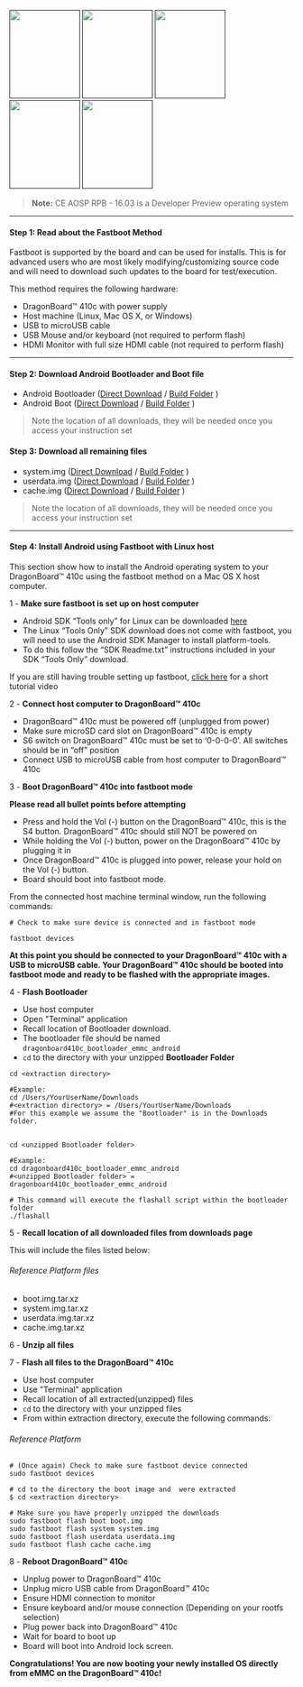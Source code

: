 [<img src="http://i.imgur.com/jl4GG0d.png" data-canonical-src="http://i.imgur.com/jl4GG0d.png" width="125" height="157" />]()
[<img src="http://i.imgur.com/yRQKDI6.png" data-canonical-src="http://i.imgur.com/yRQKDI6.png" width="125" height="157" />]()
[<img src="http://i.imgur.com/7wy1996.png" data-canonical-src="http://i.imgur.com/7wy1996.png" width="125" height="157" />]()
[<img src="http://i.imgur.com/yRQKDI6.png" data-canonical-src="http://i.imgur.com/yRQKDI6.png" width="125" height="157" />]()
[<img src="http://i.imgur.com/tXXN5bZ.png" data-canonical-src="http://i.imgur.com/tXXN5bZ.png" width="125" height="157" />]()

>**Note:** CE AOSP RPB - 16.03 is a Developer Preview operating system

***

#### Step 1: Read about the Fastboot Method

Fastboot is supported by the board and can be used for installs.  This is for advanced users who are most likely modifying/customizing source code and will need to download such updates to the board for test/execution. 

This method requires the following hardware:
- DragonBoard™ 410c with power supply
- Host machine (Linux, Mac OS X, or Windows)
- USB to microUSB cable
- USB Mouse and/or keyboard (not required to perform flash)
- HDMI Monitor with full size HDMI cable (not required to perform flash)

***

#### Step 2: Download Android Bootloader and Boot file

- Android Bootloader ([Direct Download](https://builds.96boards.org/releases/dragonboard410c/linaro/rescue/latest/dragonboard410c_bootloader_emmc_android-*.zip) / <a href="https://builds.96boards.org/releases/dragonboard410c/linaro/rescue/latest/" target="_blank">Build Folder</a> )
- Android Boot ([Direct Download](https://builds.96boards.org/releases/reference-platform/aosp/dragonboard410c/16.03/boot-db410c.img.xz) / <a href="https://builds.96boards.org/releases/reference-platform/aosp/dragonboard410c/16.03/" target="_blank">Build Folder</a> )

>Note the location of all downloads, they will be needed once you access your instruction set

#### Step 3: Download all remaining files

- system.img ([Direct Download](https://builds.96boards.org/releases/reference-platform/aosp/dragonboard410c/16.03/system.img.xz) / <a href="https://builds.96boards.org/releases/reference-platform/aosp/dragonboard410c/16.03/" target="_blank">Build Folder</a> )
- userdata.img ([Direct Download](https://builds.96boards.org/releases/reference-platform/aosp/dragonboard410c/16.03/userdata.img.xz) / <a href="https://builds.96boards.org/releases/reference-platform/aosp/dragonboard410c/16.03/" target="_blank">Build Folder</a> )
- cache.img ([Direct Download](https://builds.96boards.org/releases/reference-platform/aosp/dragonboard410c/16.03/cache.img.xz) / <a href="https://builds.96boards.org/releases/reference-platform/aosp/dragonboard410c/16.03/" target="_blank">Build Folder</a> )

>Note the location of all downloads, they will be needed once you access your instruction set

***
#### Step 4: Install Android using Fastboot with Linux host

This section show how to install the Android operating system to your DragonBoard™ 410c using the fastboot method on a Mac OS X host computer.

1 - **Make sure fastboot is set up on host computer**

- Android SDK “Tools only” for Linux can be downloaded <a href="http://developer.android.com/sdk" target="_blank">here</a>
- The Linux “Tools Only” SDK download does not come with fastboot, you will need to use the Android SDK Manager to install platform-tools.
- To do this follow the “SDK Readme.txt” instructions included in your SDK “Tools Only” download.

If you are still having trouble setting up fastboot, <a href="https://youtu.be/W_zlydVBftA" target="_blank">click here</a> for a short tutorial video

2 - **Connect host computer to DragonBoard™ 410c**

- DragonBoard™ 410c must be powered off (unplugged from power)
- Make sure microSD card slot on DragonBoard™ 410c is empty
- S6 switch on DragonBoard™ 410c must be set to ‘0-0-0-0’. All switches should be in “off” position
- Connect USB to microUSB cable from host computer to DragonBoard™ 410c

3 - **Boot DragonBoard™ 410c into fastboot mode**

**Please read all bullet points before attempting**

- Press and hold the Vol (-) button on the DragonBoard™ 410c, this is the S4 button. DragonBoard™ 410c should still NOT be powered on
- While holding the Vol (-) button, power on the DragonBoard™ 410c by plugging it in
- Once DragonBoard™ 410c is plugged into power, release your hold on the Vol (-) button.
- Board should boot into fastboot mode.

From the connected host machine terminal window, run the following commands:

```shell
# Check to make sure device is connected and in fastboot mode

fastboot devices
```

**At this point you should be connected to your DragonBoard™ 410c with a USB to microUSB cable. Your DragonBoard™ 410c should be booted into fastboot mode and ready to be flashed with the appropriate images.**

4 - **Flash Bootloader**

- Use host computer
- Open "Terminal" application
- Recall location of Bootloader download.
- The bootloader file should be named `dragonboard410c_bootloader_emmc_android`
- `cd` to the directory with your unzipped **Bootloader Folder**

```shell
cd <extraction directory>

#Example: 
cd /Users/YourUserName/Downloads
#<extraction directory> = /Users/YourUserName/Downloads
#For this example we assume the "Bootloader" is in the Downloads folder.


cd <unzipped Bootloader folder>

#Example:
cd dragonboard410c_bootloader_emmc_android
#<unzipped Bootloader folder> = dragonboard410c_bootloader_emmc_android

# This command will execute the flashall script within the bootloader folder
./flashall

```

5 - **Recall location of all downloaded files from downloads page**

This will include the files listed below:

###### Reference Platform files

- boot.img.tar.xz 
- system.img.tar.xz 
- userdata.img.tar.xz 
- cache.img.tar.xz 

6 - **Unzip all files**

7 - **Flash all files to the DragonBoard™ 410c**

- Use host computer
- Use "Terminal" application
- Recall location of all extracted(unzipped) files
- `cd` to the directory with your unzipped files
- From within extraction directory, execute the following commands:

###### Reference Platform

```shell
# (Once again) Check to make sure fastboot device connected
sudo fastboot devices

# cd to the directory the boot image and  were extracted
$ cd <extraction directory>

# Make sure you have properly unzipped the downloads
sudo fastboot flash boot boot.img
sudo fastboot flash system system.img
sudo fastboot flash userdata userdata.img
sudo fastboot flash cache cache.img
```

8 - **Reboot DragonBoard™ 410c**

- Unplug power to DragonBoard™ 410c
- Unplug micro USB cable from DragonBoard™ 410c
- Ensure HDMI connection to monitor
- Ensure keyboard and/or mouse connection (Depending on your rootfs selection)
- Plug power back into DragonBoard™ 410c
- Wait for board to boot up
- Board will boot into Android lock screen.

**Congratulations! You are now booting your newly installed OS directly
from eMMC on the DragonBoard™ 410c!**


